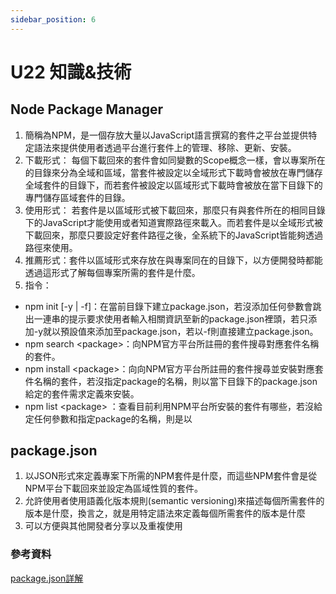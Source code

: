```yaml
---
sidebar_position: 6
---
```


# U22 知識&技術

## Node Package Manager 
1. 簡稱為NPM，是一個存放大量以JavaScript語言撰寫的套件之平台並提供特定語法來提供使用者透過平台進行套件上的管理、移除、更新、安裝。
2. 下載形式： 每個下載回來的套件會如同變數的Scope概念一樣，會以專案所在的目錄來分為全域和區域，當套件被設定以全域形式下載時會被放在專門儲存全域套件的目錄下，而若套件被設定以區域形式下載時會被放在當下目錄下的專門儲存區域套件的目錄。
3. 使用形式： 若套件是以區域形式被下載回來，那麼只有與套件所在的相同目錄下的JavaScript才能使用或者知道實際路徑來載入。而若套件是以全域形式被下載回來，那麼只要設定好套件路徑之後，全系統下的JavaScript皆能夠透過路徑來使用。
4. 推薦形式：套件以區域形式來存放在與專案同在的目錄下，以方便開發時都能透過這形式了解每個專案所需的套件是什麼。
5. 指令：
 - npm init [-y | -f]：在當前目錄下建立package.json，若沒添加任何參數會跳出一連串的提示要求使用者輸入相關資訊至新的package.json裡頭，若只添加-y就以預設值來添加至package.json，若以-f則直接建立package.json。
 - npm search &lt;package&gt;：向NPM官方平台所註冊的套件搜尋對應套件名稱的套件。
 - npm install &lt;package&gt;：向向NPM官方平台所註冊的套件搜尋並安裝對應套件名稱的套件，若沒指定package的名稱，則以當下目錄下的package.json給定的套件需求定義來安裝。
 - npm list &lt;package&gt; ：查看目前利用NPM平台所安裝的套件有哪些，若沒給定任何參數和指定package的名稱，則是以





## package.json
1. 以JSON形式來定義專案下所需的NPM套件是什麼，而這些NPM套件會是從NPM平台下載回來並設定為區域性質的套件。
2. 允許使用者使用語義化版本規則(semantic versioning)來描述每個所需套件的版本是什麼，換言之，就是用特定語法來定義每個所需套件的版本是什麼
3. 可以方便與其他開發者分享以及重複使用


### 參考資料
[package.json詳解](https://iter01.com/467432.html)